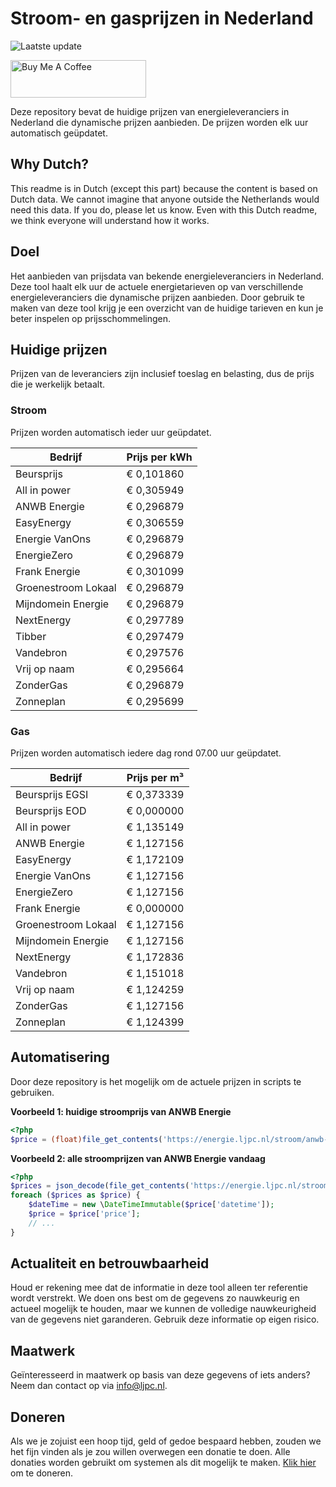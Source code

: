 # Stroom- en gasprijzen in Nederland

![Laatste update](https://img.shields.io/badge/laatste%20update-2023--09--23%2001%3A00%20CET-brightgreen)

<a href="https://www.buymeacoffee.com/Lars-" target="_blank"><img src="https://cdn.buymeacoffee.com/buttons/v2/default-orange.png" alt="Buy Me A Coffee" height="60" style="height: 60px !important;width: 217px !important;" ></a>

Deze repository bevat de huidige prijzen van energieleveranciers in Nederland die dynamische prijzen aanbieden. De prijzen worden elk uur automatisch geüpdatet.

## Why Dutch?

This readme is in Dutch (except this part) because the content is based on Dutch data. We cannot imagine that anyone outside the Netherlands would need this data. If you do, please let us know. Even with this Dutch readme, we think
everyone will understand how it works.

## Doel

Het aanbieden van prijsdata van bekende energieleveranciers in Nederland. Deze tool haalt elk uur de actuele energietarieven op van verschillende energieleveranciers die dynamische prijzen aanbieden. Door gebruik te maken van deze tool
krijg je een overzicht van de huidige tarieven en kun je beter inspelen op prijsschommelingen.

## Huidige prijzen

Prijzen van de leveranciers zijn inclusief toeslag en belasting, dus de prijs die je werkelijk betaalt.

### Stroom

Prijzen worden automatisch ieder uur geüpdatet.

 Bedrijf | Prijs per kWh 
---------|---------------
Beursprijs | € 0,101860
All in power | € 0,305949
ANWB Energie | € 0,296879
EasyEnergy | € 0,306559
Energie VanOns | € 0,296879
EnergieZero | € 0,296879
Frank Energie | € 0,301099
Groenestroom Lokaal | € 0,296879
Mijndomein Energie | € 0,296879
NextEnergy | € 0,297789
Tibber | € 0,297479
Vandebron | € 0,297576
Vrij op naam | € 0,295664
ZonderGas | € 0,296879
Zonneplan | € 0,295699


### Gas

Prijzen worden automatisch iedere dag rond 07.00 uur geüpdatet.

 Bedrijf | Prijs per m³ 
---------|--------------
Beursprijs EGSI | € 0,373339
Beursprijs EOD | € 0,000000
All in power | € 1,135149
ANWB Energie | € 1,127156
EasyEnergy | € 1,172109
Energie VanOns | € 1,127156
EnergieZero | € 1,127156
Frank Energie | € 0,000000
Groenestroom Lokaal | € 1,127156
Mijndomein Energie | € 1,127156
NextEnergy | € 1,172836
Vandebron | € 1,151018
Vrij op naam | € 1,124259
ZonderGas | € 1,127156
Zonneplan | € 1,124399


## Automatisering

Door deze repository is het mogelijk om de actuele prijzen in scripts te gebruiken.

**Voorbeeld 1: huidige stroomprijs van ANWB Energie**

```php
<?php
$price = (float)file_get_contents('https://energie.ljpc.nl/stroom/anwb-energie-nu.txt');

```

**Voorbeeld 2: alle stroomprijzen van ANWB Energie vandaag**

```php
<?php
$prices = json_decode(file_get_contents('https://energie.ljpc.nl/stroom/all-in-power-vandaag.json'),true);
foreach ($prices as $price) {
    $dateTime = new \DateTimeImmutable($price['datetime']);
    $price = $price['price'];
    // ...
}
```

## Actualiteit en betrouwbaarheid

Houd er rekening mee dat de informatie in deze tool alleen ter referentie wordt verstrekt. We doen ons best om de gegevens zo nauwkeurig en actueel mogelijk te houden, maar we kunnen de volledige nauwkeurigheid van de gegevens niet
garanderen. Gebruik deze informatie op eigen risico.

## Maatwerk

Geïnteresseerd in maatwerk op basis van deze gegevens of iets anders? Neem dan contact op
via [info@ljpc.nl](mailto:info@ljpc.nl?subject=Energie%20prijzen).

## Doneren

Als we je zojuist een hoop tijd, geld of gedoe bespaard hebben, zouden we het fijn vinden als je zou willen overwegen een
donatie te doen. Alle donaties worden gebruikt om systemen als dit mogelijk te
maken. [Klik hier](https://www.buymeacoffee.com/Lars-) om te doneren.
